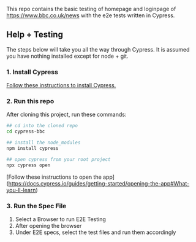 This repo contains the basic testing of homepage and loginpage of https://www.bbc.co.uk/news with the e2e tests written in Cypress.

## Help + Testing

The steps below will take you all the way through Cypress. It is assumed you have nothing installed except for node + git.

### 1. Install Cypress

[Follow these instructions to install Cypress.](https://on.cypress.io/installing-cypress)

### 2. Run this repo

After cloning this project, run these commands:

```bash 
## cd into the cloned repo
cd cypress-bbc

## install the node_modules
npm install cypress

## open cypress from your root project
npx cypress open
```

[Follow these instructions to open the app] (https://docs.cypress.io/guides/getting-started/opening-the-app#What-you-ll-learn)

### 3. Run the Spec File

1. Select a Browser to run E2E Testing 
2. After opening the browser
3. Under E2E specs, select the test files and run them accordingly